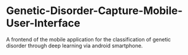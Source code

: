 # Genetic-Disorder-Capture-Mobile-User-Interface
A frontend of the mobile application for the classification of genetic disorder through deep learning via android smartphone. 
